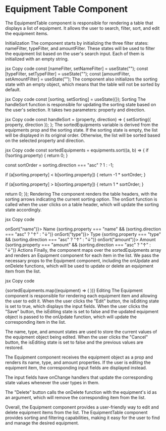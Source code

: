 # Equipment Table Component

The EquipmentTable component is responsible for rendering a table that displays a list of equipment. It allows the user to search, filter, sort, and edit the equipment items.

Initialization
The component starts by initializing the three filter states: nameFilter, typeFilter, and amountFilter. These states will be used to filter the equipment list based on the user's search input. Each of them is initialized with an empty string.

jsx
Copy code
const [nameFilter, setNameFilter] = useState("");
const [typeFilter, setTypeFilter] = useState("");
const [amountFilter, setAmountFilter] = useState("");
The component also initializes the sorting state with an empty object, which means that the table will not be sorted by default.

jsx
Copy code
const [sorting, setSorting] = useState({});
Sorting
The handleSort function is responsible for updating the sorting state based on the user's selection. It takes two parameters: property and direction.

jsx
Copy code
const handleSort = (property, direction) => {
  setSorting({ property, direction });
};
The sortedEquipments variable is derived from the equipments prop and the sorting state. If the sorting state is empty, the list will be displayed in its original order. Otherwise, the list will be sorted based on the selected property and direction.

jsx
Copy code
const sortedEquipments = equipments.sort((a, b) => {
  if (!sorting.property) {
    return 0;
  }

  const sortOrder = sorting.direction === "asc" ? 1 : -1;

  if (a[sorting.property] < b[sorting.property]) {
    return -1 * sortOrder;
  }

  if (a[sorting.property] > b[sorting.property]) {
    return 1 * sortOrder;
  }

  return 0;
});
Rendering
The component renders the table headers, with the sorting arrows indicating the current sorting option. The onSort function is called when the user clicks on a table header, which will update the sorting state accordingly.

jsx
Copy code
<thead>
  <tr>
    <th onClick={() => onSort("name")}>
      Name {sorting.property === "name" && (sorting.direction === "asc" ? "↑" : "↓")}
    </th>
    <th onClick={() => onSort("type")}>
      Type {sorting.property === "type" && (sorting.direction === "asc" ? "↑" : "↓")}
    </th>
    <th onClick={() => onSort("amount")}>
      Amount {sorting.property === "amount" && (sorting.direction === "asc" ? "↑" : "↓")}
    </th>
    <th>Actions</th>
  </tr>
</thead>
Finally, the component maps over the sortedEquipments array and renders an Equipment component for each item in the list. We pass the necessary props to the Equipment component, including the onUpdate and onDelete functions, which will be used to update or delete an equipment item from the list.

jsx
Copy code
<tbody>
  {sortedEquipments.map((equipment) => (
    <Equipment
      key={equipment.id}
      equipment={equipment}
      onUpdate={onUpdate}
      onDelete={onDelete}
    />
  ))}
</tbody>
Editing
The Equipment component is responsible for rendering each equipment item and allowing the user to edit it. When the user clicks the "Edit" button, the isEditing state is set to true, which displays the input fields. When the user clicks the "Save" button, the isEditing state is set to false and the updated equipment object is passed to the onUpdate function, which will update the corresponding item in the list.

The name, type, and amount states are used to store the current values of the equipment object being edited. When the user clicks the "Cancel" button, the isEditing state is set to false and the previous values are restored.

The Equipment component receives the equipment object as a prop and renders its name, type, and amount properties. If the user is editing the equipment item, the corresponding input fields are displayed instead.

The input fields have onChange handlers that update the corresponding state values whenever the user types in them.

The "Delete" button calls the onDelete function with the equipment's id as an argument, which will remove the corresponding item from the list.

Overall, the Equipment component provides a user-friendly way to edit and delete equipment items from the list. The EquipmentTable component provides sorting and filtering capabilities, making it easy for the user to find and manage the desired equipment.